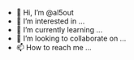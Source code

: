 - 👋 Hi, I’m @al5out
- 👀 I’m interested in ...
- 🌱 I’m currently learning ...
- 💞️ I’m looking to collaborate on ...
- 📫 How to reach me ...

<!---
al5out/al5out is a ✨ special ✨ repository because its `README.md` (this file) appears on your GitHub profile.
You can click the Preview link to take a look at your changes.
--->
